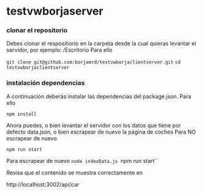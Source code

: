 # testvwborjaserver

### clonar el repositorio

Debes clonar el respositiorio en la carpeta desde la cual quieras levantar el servidor, por ejemplo: 
/Escritorio
Para ello

`git clone git@github.com:borjamrd/testvwborjaclientserver.git`
`cd testvwborjaclientserver`

### instalación dependencias

A continuación deberás instalar las dependencias del package.json. Para ello

`npm install`

Ahora puedes, o bien levantar el servidor con los datos que tiene por defecto data.json, o bien escrapear de nuevo la página de coches
Para NO escrapear de nuevo

`npm run start`

Para escrapear de nuevo
`node indexData.js
`npm run start``


Revisa que el contenido se muestra correctamente en 

http://localhost:3002/api/car


